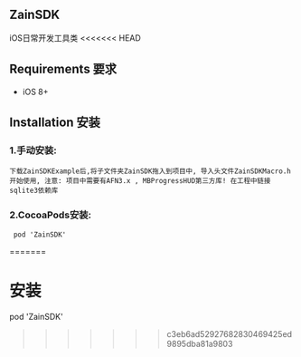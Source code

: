 ## ZainSDK
iOS日常开发工具类
<<<<<<< HEAD
## Requirements 要求
* iOS 8+

## Installation 安装
### 1.手动安装:
`下载ZainSDKExample后,将子文件夹ZainSDK拖入到项目中, 导入头文件ZainSDKMacro.h开始使用, 注意: 项目中需要有AFN3.x , MBProgressHUD第三方库! 在工程中链接sqlite3依赖库`

### 2.CocoaPods安装:
` pod 'ZainSDK'`






=======


# 安装
pod 'ZainSDK'
>>>>>>> c3eb6ad52927682830469425ed9895dba81a9803
